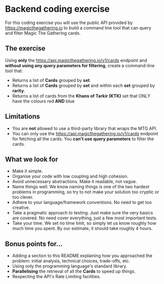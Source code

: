# Backend coding exercise

For this coding exercise you will use the public API provided by https://magicthegathering.io to build a command line tool that can query and filter Magic The Gathering cards.

## The exercise

Using **only** the https://api.magicthegathering.io/v1/cards endpoint and **without using any query parameters for filtering**, create a command-line tool that:

* Returns a list of **Cards** grouped by **set**.
* Returns a list of **Cards** grouped by **set** and within each **set** grouped by **rarity**.
* Returns a list of cards from the **Khans of Tarkir (KTK)** set that ONLY have the colours red **AND** blue

## Limitations

* You are **not** allowed to use a third-party library that wraps the MTG API.
* You can only use the https://api.magicthegathering.io/v1/cards endpoint for fetching all the cards. You **can't use query parameters** to filter the cards.

## What we look for

* Make it simple.
* Organise your code with low coupling and high cohesion.
* Avoid unnecessary abstractions. Make it readable, not vague.
* Name things well. We know naming things is one of the two hardest problems in programming, so try to not make your solution too cryptic or too clever.
* Adhere to your language/framework conventions. No need to get too creative.
* Take a pragmatic approach to testing. Just make sure the very basics are covered. No need cover everything, just a few most important tests.
* Take your time. We set no time limit, so simply let us know roughly how much time you spent. By our estimate, it should take roughly 4 hours.

## Bonus points for...

* Adding a section to this README explaining how you approached the problem: initial analysis, technical choices, trade-offs, etc.
* Using only the programming language's standard library.
* **Parallelising** the retrieval of all the **Cards** to speed up things.
* Respecting the API's Rate Limiting facilities.
